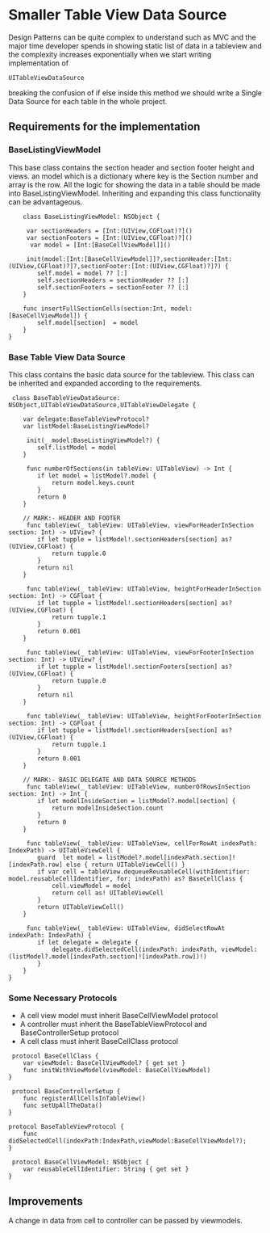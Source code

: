 # Smaller Table View Data Source
 
 Design Patterns can be quite complex to understand such as MVC and the major time developer spends in showing static list of data in a tableview and the complexity increases exponentially when we start writing implementation of 
 
``` UITableViewDataSource  ```

breaking the confusion of if else inside this method we should write a Single Data Source for each table in the whole project.

## Requirements for the implementation

### BaseListingViewModel 

This base class contains the section header and section footer height and views. 
an model which is a dictionary where key is the Section number and array is the row. 
All the logic for showing the data in a table should be made into BaseListingViewModel.
Inheriting and expanding this class functionality can be advantageous.

```
    class BaseListingViewModel: NSObject {
   
     var sectionHeaders = [Int:(UIView,CGFloat)?]()
     var sectionFooters = [Int:(UIView,CGFloat)?]()
      var model = [Int:[BaseCellViewModel]]()
    
     init(model:[Int:[BaseCellViewModel]]?,sectionHeader:[Int:(UIView,CGFloat)?]?,sectionFooter:[Int:(UIView,CGFloat)?]?) {
        self.model = model ?? [:]
        self.sectionHeaders = sectionHeader ?? [:]
        self.sectionFooters = sectionFooter ?? [:]
    }
    
    func insertFullSectionCells(section:Int, model:[BaseCellViewModel]) {
        self.model[section]  = model
    }
}
```

### Base Table View Data Source
This class contains the basic data source for the tableview. This class can be inherited and expanded according to the requirements.

```
 class BaseTableViewDataSource: NSObject,UITableViewDataSource,UITableViewDelegate {
   
    var delegate:BaseTableViewProtocol?
    var listModel:BaseListingViewModel?
    
     init(_ model:BaseListingViewModel?) {
        self.listModel = model
    }
    
     func numberOfSections(in tableView: UITableView) -> Int {
        if let model = listModel?.model {
            return model.keys.count
        }
        return 0
    }
    
    // MARK:- HEADER AND FOOTER
     func tableView(_ tableView: UITableView, viewForHeaderInSection section: Int) -> UIView? {
        if let tupple = listModel!.sectionHeaders[section] as? (UIView,CGFloat) {
            return tupple.0
        }
        return nil
    }
    
     func tableView(_ tableView: UITableView, heightForHeaderInSection section: Int) -> CGFloat {
        if let tupple = listModel!.sectionHeaders[section] as? (UIView,CGFloat) {
            return tupple.1
        }
        return 0.001
    }
    
     func tableView(_ tableView: UITableView, viewForFooterInSection section: Int) -> UIView? {
        if let tupple = listModel!.sectionFooters[section] as? (UIView,CGFloat) {
            return tupple.0
        }
        return nil
    }
    
     func tableView(_ tableView: UITableView, heightForFooterInSection section: Int) -> CGFloat {
        if let tupple = listModel!.sectionHeaders[section] as? (UIView,CGFloat) {
            return tupple.1
        }
        return 0.001
    }
    
    // MARK:- BASIC DELEGATE AND DATA SOURCE METHODS
     func tableView(_ tableView: UITableView, numberOfRowsInSection section: Int) -> Int {
        if let modelInsideSection = listModel?.model[section] {
            return modelInsideSection.count
        }
        return 0
    }
    
     func tableView(_ tableView: UITableView, cellForRowAt indexPath: IndexPath) -> UITableViewCell {
        guard  let model = listModel?.model[indexPath.section]![indexPath.row] else { return UITableViewCell() }
        if var cell = tableView.dequeueReusableCell(withIdentifier: model.reusableCellIdentifier, for: indexPath) as? BaseCellClass {
            cell.viewModel = model
            return cell as! UITableViewCell
        }
        return UITableViewCell()
    }
    
     func tableView(_ tableView: UITableView, didSelectRowAt indexPath: IndexPath) {
        if let delegate = delegate {
            delegate.didSelectedCell(indexPath: indexPath, viewModel: (listModel?.model[indexPath.section]![indexPath.row])!)
        }
    }
}

```

### Some Necessary Protocols

-  A cell view model must inherit BaseCellViewModel protocol
-  A controller must inherit the BaseTableViewProtocol and BaseControllerSetup protocol
-  A cell class must inherit BaseCellClass protocol


```
 protocol BaseCellClass {
    var viewModel: BaseCellViewModel? { get set }
    func initWithViewModel(viewModel: BaseCellViewModel)
}

 protocol BaseControllerSetup {
    func registerAllCellsInTableView()
    func setUpAllTheData()
}
 
protocol BaseTableViewProtocol {
    func didSelectedCell(indexPath:IndexPath,viewModel:BaseCellViewModel?);
}

 protocol BaseCellViewModel: NSObject {
    var reusableCellIdentifier: String { get set }
}

```

## Improvements

A change in data from cell to controller can be passed by viewmodels.
